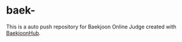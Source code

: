 # baek-
This is a auto push repository for Baekjoon Online Judge created with [BaekjoonHub](https://github.com/BaekjoonHub/BaekjoonHub).
